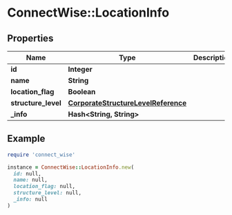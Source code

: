 # ConnectWise::LocationInfo

## Properties

| Name | Type | Description | Notes |
| ---- | ---- | ----------- | ----- |
| **id** | **Integer** |  | [optional] |
| **name** | **String** |  | [optional] |
| **location_flag** | **Boolean** |  | [optional] |
| **structure_level** | [**CorporateStructureLevelReference**](CorporateStructureLevelReference.md) |  | [optional] |
| **_info** | **Hash&lt;String, String&gt;** |  | [optional] |

## Example

```ruby
require 'connect_wise'

instance = ConnectWise::LocationInfo.new(
  id: null,
  name: null,
  location_flag: null,
  structure_level: null,
  _info: null
)
```

